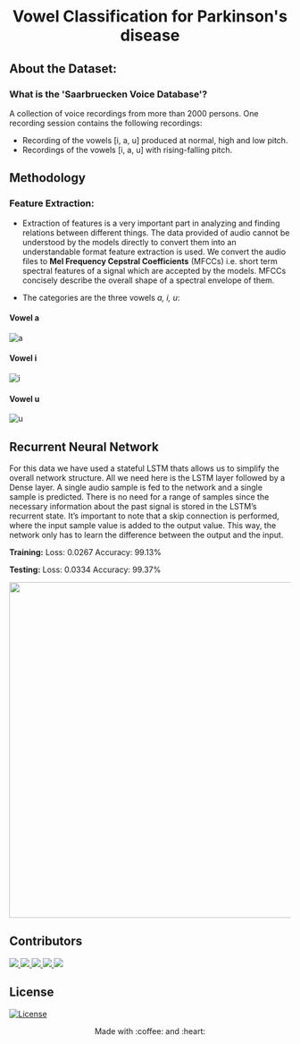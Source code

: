 <h1 align="center"> Vowel Classification for Parkinson's disease </h1>


## About the Dataset:
### What is the 'Saarbruecken Voice Database'?

A collection of voice recordings from more than 2000 persons. One recording session contains the following recordings:

- Recording of the vowels [i, a, u] produced at normal, high and low pitch.
- Recordings of the vowels [i, a, u] with rising-falling pitch.


## Methodology
### Feature Extraction: 
- Extraction of features is a very important part in analyzing and finding relations between different things. The data provided of audio cannot be understood by the models directly to convert them into an understandable format feature extraction is used. We convert the audio files to **Mel Frequency Cepstral Coefficients** (MFCCs) i.e. short term spectral features of a signal which are accepted by the models. MFCCs concisely describe the overall shape of a spectral envelope of them.

- The categories are the three vowels *a, i, u*:

<h4> Vowel a </h4>

![a](https://user-images.githubusercontent.com/76477365/204121523-c463ae5a-bda5-4683-b1e7-497f1e1a84c7.png)
<h4> Vowel i </h4>

![i](https://user-images.githubusercontent.com/76477365/204121525-8bada92e-c147-4f05-97d6-c09c2d1ea23c.png)
<h4> Vowel u </h4>

![u](https://user-images.githubusercontent.com/76477365/204121526-27dbc3b6-f1ae-414f-ada9-a094e3847cbb.png)


<h2> Recurrent Neural Network </h2>
<p>
For this data we have used a stateful LSTM thats allows us to simplify the overall network structure. All we need here is the LSTM layer followed by a Dense layer.
A single audio sample is fed to the network and a single sample is predicted. There is no need for a range of samples since the necessary information about the past signal is stored in the LSTM’s recurrent state.
It’s important to note that a skip connection is performed, where the input sample value is added to the output value. This way, the network only has to learn the difference between the output and the input. 

**Training:**
Loss: 0.0267
Accuracy: 99.13%

**Testing:**
Loss: 0.0334
Accuracy: 99.37%

<img src = "https://user-images.githubusercontent.com/76477365/204121618-1555400b-879f-4197-b7f5-f8f1187a87e5.png" height=600 >

## Contributors
<a href="https://github.com/gautam-j/gautam-j/graphs/contributors">
  <img src="https://contrib.rocks/image?repo=gautam-j/gautam-j" />
</a>
<a href="https://github.com/brijes-h/brijes-h/graphs/contributors">
  <img src="https://contrib.rocks/image?repo=brijes-h/brijes-h" />
</a>
<a href="https://github.com/Manishankar9977/Manishankar9977/graphs/contributors">
  <img src="https://contrib.rocks/image?repo=jahnavidarbhamulla/jahnavidarbhamulla" />
</a>
  <a href="https://github.com/jahnavidarbhamulla/jahnavidarbhamulla/graphs/contributors">
  <img src="https://contrib.rocks/image?repo=kruthim1304/kruthim1304" />
  <a href="https://github.com/jahnavidarbhamulla/jahnavidarbhamulla/graphs/contributors">
  <img src="https://contrib.rocks/image?repo=pryanshukundu/pryanshukundu" />
</a>
  
## License
[![License](http://img.shields.io/:license-mit-blue.svg?style=flat-square)](http://badges.mit-license.org)

<p align="center">
	Made with :coffee: and :heart:
</p>
